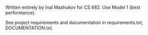 Written entirely by Inal Mashukov for CS 682.
Use Model 1 (best performance).

See project requirements and documentation in requirements.txt, DOCUMENTATION.txt.
